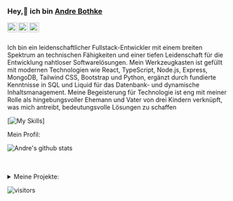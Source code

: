 ### Hey,👋 ich bin [Andre Bothke](https://abothke.github.io)

<a href="https://www.linkedin.com/in/apurv-shah/">
  <img align="left" alt="Apurv's LinkdeIN" width="22px" src="https://cdn.jsdelivr.net/npm/simple-icons@v3/icons/linkedin.svg" />
</a>
<a href="https://leetcode.com/apurvshah123/">
  <img align="left" alt="Apurv's Leetcode" width="22px" src="https://cdn.jsdelivr.net/npm/simple-icons@v3/icons/leetcode.svg" />
</a>
<a href="https://medium.com/@apurvshah2604">
  <img align="left" alt="Apurv's Leetcode" width="22px" src="https://cdn.jsdelivr.net/npm/simple-icons@v3/icons/medium.svg"/>
</a>
<br />
<br />

<div>
 <p>

Ich bin ein leidenschaftlicher Fullstack-Entwickler mit einem breiten Spektrum an technischen Fähigkeiten und einer tiefen Leidenschaft für die Entwicklung nahtloser Softwarelösungen. Mein Werkzeugkasten ist gefüllt mit modernen Technologien wie React, TypeScript, Node.js, Express, MongoDB, Tailwind CSS, Bootstrap und Python, ergänzt durch fundierte Kenntnisse in SQL und Liquid für das Datenbank- und dynamische Inhaltsmanagement. Meine Begeisterung für Technologie ist eng mit meiner Rolle als hingebungsvoller Ehemann und Vater von drei Kindern verknüpft, was mich antreibt, bedeutungsvolle Lösungen zu schaffen

[![My Skills](https://skillicons.dev/icons?i=js,ts,html,css,react,express,mongodb,nextjs,nodejs,tailwind,vite,sass,figma,py,regex,docker,github,grafana,mysql,wordpress,stackoverflow,aws,vscode,windows&perline=6)]

</h4>
</div>

<div><p>Mein Profil: </p></div>

![Andre's github stats](https://github-readme-stats.vercel.app/api?username=abothke&show_icons=true)
<br />
<br />
<br />

<details>
<summary>
Meine Projekte:</summary>

<br />

[![ReadMe Card](https://github-readme-stats.vercel.app/api/pin/?username=abothke&repo=pokemon-react-api)](https://github.com/abothke/pokemon-react-api)
[![ReadMe Card](https://github-readme-stats.vercel.app/api/pin/?username=abothke&repo=weather-app-react)](https://github.com/abothke/weather-app-react)
[![ReadMe Card](https://github-readme-stats.vercel.app/api/pin/?username=abothke&repo=projekt_movieDB_react)](https://github.com/abothke/projekt_movieDB_react)

<br />

![picture](https://raw.githubusercontent.com/saadeghi/saadeghi/master/dino.gif)

</details>

![visitors](https://visitor-badge.laobi.icu/badge?page_id=abothke.abothke)
